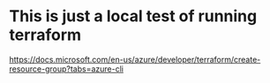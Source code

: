 # This is just a local test of running terraform

https://docs.microsoft.com/en-us/azure/developer/terraform/create-resource-group?tabs=azure-cli
